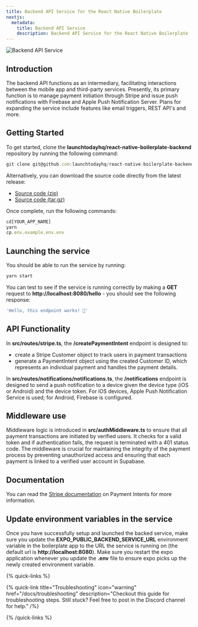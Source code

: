```yaml
---
title: Backend API Service for the React Native Boilerplate
nextjs:
  metadata:
    title: Backend API Service
    description: Backend API Service for the React Native Boilerplate
---
```


![Backend API Service](/images/api-service.png)

## Introduction

The backend API functions as an intermediary, facilitating interactions between the
mobile app and third-party services. Presently, its primary function is to manage
payment initiation through Stripe and issue push notifications with Firebase and Apple Push Notification Server. Plans for expanding the service include features
like email triggers, REST API's and more.

## Getting Started

To get started, clone the **launchtodayhq/react-native-boilerplate-backend** repository by running the following command:

```js
git clone git@github.com:launchtodayhq/react-native-boilerplate-backend.git [YOUR_APP_NAME]
```

Alternatively, you can download the source code directly from the latest release:

- [Source code (zip)](https://github.com/launchtodayhq/react-native-boilerplate-backend/archive/refs/tags/launchtoday-v1.zip)
- [Source code (tar.gz)](https://github.com/launchtodayhq/react-native-boilerplate-backend/archive/refs/tags/launchtoday-v1.tar.gz)

Once complete, run the following commands:

```js
cd[YOUR_APP_NAME]
yarn
cp.env.example.env.env
```

## Launching the service

You should be able to run the service by running:

```js
yarn start
```

You can test to see if the service is running correctly by making a **GET** request to **http://localhost:8080/hello** - you should
see the following response:

```js
'Hello, this endpoint works! 🎉'
```

## API Functionality

In **src/routes/stripe.ts**, the **/createPaymentIntent** endpoint is designed to:

- create a Stripe Customer object to track users in payment transactions
- generate a PaymentIntent object using the created Customer ID, which represents an individual payment and handles
  the payment details.

In **src/routes/notifications/notifications.ts**, the **/notifications** endpoint is designed to send a push notification to a device given the device type (iOS or Android) and the device token. For iOS devices, Apple Push Notification Service is used; for Android, Firebase is configured.

## Middleware use

Middleware logic is introduced in **src/authMiddleware.ts** to ensure that all payment transactions are initiated by verified users. It checks for a valid
token and if authentication fails, the request is terminated with a 401 status code. The middleware is crucial for maintaining
the integrity of the payment process by preventing unauthorized access and ensuring that each payment is linked to a verified
user account in Supabase.

## Documentation

You can read the [Stripe documentation](https://stripe.com/docs/api/payment_intents) on Payment Intents for more information.

## Update environment variables in the service

Once you have successfully setup and launched the backed service, make sure you update the **EXPO_PUBLIC_BACKEND_SERVICE_URL** environment
variable in the boilerplate app to the URL the service is running on (the default url is **http://localhost:8080**). Make sure you
restart the expo application whenever you update the **.env** file to ensure expo picks up the newly created environment variable.

{% quick-links %}

{% quick-link title="Troubleshooting" icon="warning" href="/docs/troubleshooting" description="Checkout this guide for troubleshooting steps. Still stuck? Feel free to post in the Discord channel for help." /%}

{% /quick-links %}

